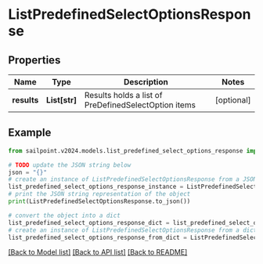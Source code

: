 # ListPredefinedSelectOptionsResponse


## Properties

Name | Type | Description | Notes
------------ | ------------- | ------------- | -------------
**results** | **List[str]** | Results holds a list of PreDefinedSelectOption items | [optional] 

## Example

```python
from sailpoint.v2024.models.list_predefined_select_options_response import ListPredefinedSelectOptionsResponse

# TODO update the JSON string below
json = "{}"
# create an instance of ListPredefinedSelectOptionsResponse from a JSON string
list_predefined_select_options_response_instance = ListPredefinedSelectOptionsResponse.from_json(json)
# print the JSON string representation of the object
print(ListPredefinedSelectOptionsResponse.to_json())

# convert the object into a dict
list_predefined_select_options_response_dict = list_predefined_select_options_response_instance.to_dict()
# create an instance of ListPredefinedSelectOptionsResponse from a dict
list_predefined_select_options_response_from_dict = ListPredefinedSelectOptionsResponse.from_dict(list_predefined_select_options_response_dict)
```
[[Back to Model list]](../README.md#documentation-for-models) [[Back to API list]](../README.md#documentation-for-api-endpoints) [[Back to README]](../README.md)


